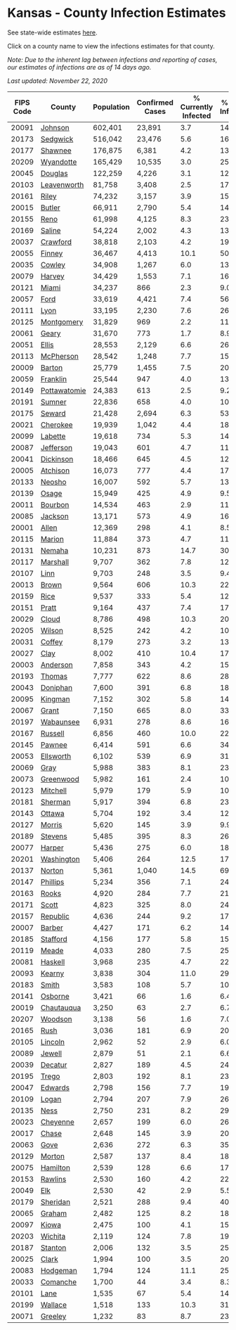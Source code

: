 # Kansas - County Infection Estimates

See state-wide estimates [here](/infections/us-ks).

Click on a county name to view the infections estimates for that county.

*Note: Due to the inherent lag between infections and reporting of cases, our estimates of infections are as of 14 days ago.*

*Last updated: November 22, 2020*

|   FIPS Code |                       County |   Population |   Confirmed Cases |   % Currently Infected |   % Total Infected |
|-------------|------------------------------|--------------|-------------------|------------------------|--------------------|
|       20091 |           [Johnson](johnson) |      602,401 |            23,891 |                    3.7 |               14.6 |
|       20173 |         [Sedgwick](sedgwick) |      516,042 |            23,476 |                    5.6 |               16.7 |
|       20177 |           [Shawnee](shawnee) |      176,875 |             6,381 |                    4.2 |               13.3 |
|       20209 |       [Wyandotte](wyandotte) |      165,429 |            10,535 |                    3.0 |               25.1 |
|       20045 |           [Douglas](douglas) |      122,259 |             4,226 |                    3.1 |               12.6 |
|       20103 |   [Leavenworth](leavenworth) |       81,758 |             3,408 |                    2.5 |               17.8 |
|       20161 |               [Riley](riley) |       74,232 |             3,157 |                    3.9 |               15.6 |
|       20015 |             [Butler](butler) |       66,911 |             2,790 |                    5.4 |               14.9 |
|       20155 |                 [Reno](reno) |       61,998 |             4,125 |                    8.3 |               23.8 |
|       20169 |             [Saline](saline) |       54,224 |             2,002 |                    4.3 |               13.0 |
|       20037 |         [Crawford](crawford) |       38,818 |             2,103 |                    4.2 |               19.4 |
|       20055 |             [Finney](finney) |       36,467 |             4,413 |                   10.1 |               50.7 |
|       20035 |             [Cowley](cowley) |       34,908 |             1,267 |                    6.0 |               13.0 |
|       20079 |             [Harvey](harvey) |       34,429 |             1,553 |                    7.1 |               16.4 |
|       20121 |               [Miami](miami) |       34,237 |               866 |                    2.3 |                9.0 |
|       20057 |                 [Ford](ford) |       33,619 |             4,421 |                    7.4 |               56.9 |
|       20111 |                 [Lyon](lyon) |       33,195 |             2,230 |                    7.6 |               26.4 |
|       20125 |     [Montgomery](montgomery) |       31,829 |               969 |                    2.2 |               11.0 |
|       20061 |               [Geary](geary) |       31,670 |               773 |                    1.7 |                8.9 |
|       20051 |               [Ellis](ellis) |       28,553 |             2,129 |                    6.6 |               26.1 |
|       20113 |       [McPherson](mcpherson) |       28,542 |             1,248 |                    7.7 |               15.2 |
|       20009 |             [Barton](barton) |       25,779 |             1,455 |                    7.5 |               20.2 |
|       20059 |         [Franklin](franklin) |       25,544 |               947 |                    4.0 |               13.8 |
|       20149 | [Pottawatomie](pottawatomie) |       24,383 |               613 |                    2.5 |                9.2 |
|       20191 |             [Sumner](sumner) |       22,836 |               658 |                    4.0 |               10.5 |
|       20175 |             [Seward](seward) |       21,428 |             2,694 |                    6.3 |               53.9 |
|       20021 |         [Cherokee](cherokee) |       19,939 |             1,042 |                    4.4 |               18.6 |
|       20099 |           [Labette](labette) |       19,618 |               734 |                    5.3 |               14.0 |
|       20087 |       [Jefferson](jefferson) |       19,043 |               601 |                    4.7 |               11.5 |
|       20041 |       [Dickinson](dickinson) |       18,466 |               645 |                    4.5 |               12.7 |
|       20005 |         [Atchison](atchison) |       16,073 |               777 |                    4.4 |               17.3 |
|       20133 |             [Neosho](neosho) |       16,007 |               592 |                    5.7 |               13.3 |
|       20139 |               [Osage](osage) |       15,949 |               425 |                    4.9 |                9.5 |
|       20011 |           [Bourbon](bourbon) |       14,534 |               463 |                    2.9 |               11.1 |
|       20085 |           [Jackson](jackson) |       13,171 |               573 |                    4.9 |               16.1 |
|       20001 |               [Allen](allen) |       12,369 |               298 |                    4.1 |                8.5 |
|       20115 |             [Marion](marion) |       11,884 |               373 |                    4.7 |               11.5 |
|       20131 |             [Nemaha](nemaha) |       10,231 |               873 |                   14.7 |               30.6 |
|       20117 |         [Marshall](marshall) |        9,707 |               362 |                    7.8 |               12.9 |
|       20107 |                 [Linn](linn) |        9,703 |               248 |                    3.5 |                9.4 |
|       20013 |               [Brown](brown) |        9,564 |               606 |                   10.3 |               22.0 |
|       20159 |                 [Rice](rice) |        9,537 |               333 |                    5.4 |               12.4 |
|       20151 |               [Pratt](pratt) |        9,164 |               437 |                    7.4 |               17.2 |
|       20029 |               [Cloud](cloud) |        8,786 |               498 |                   10.3 |               20.5 |
|       20205 |             [Wilson](wilson) |        8,525 |               242 |                    4.2 |               10.1 |
|       20031 |             [Coffey](coffey) |        8,179 |               273 |                    3.2 |               13.8 |
|       20027 |                 [Clay](clay) |        8,002 |               410 |                   10.4 |               17.8 |
|       20003 |         [Anderson](anderson) |        7,858 |               343 |                    4.2 |               15.6 |
|       20193 |             [Thomas](thomas) |        7,777 |               622 |                    8.6 |               28.1 |
|       20043 |         [Doniphan](doniphan) |        7,600 |               391 |                    6.8 |               18.3 |
|       20095 |           [Kingman](kingman) |        7,152 |               302 |                    5.8 |               14.4 |
|       20067 |               [Grant](grant) |        7,150 |               665 |                    8.0 |               33.5 |
|       20197 |       [Wabaunsee](wabaunsee) |        6,931 |               278 |                    8.6 |               16.0 |
|       20167 |           [Russell](russell) |        6,856 |               460 |                   10.0 |               22.5 |
|       20145 |             [Pawnee](pawnee) |        6,414 |               591 |                    6.6 |               34.6 |
|       20053 |       [Ellsworth](ellsworth) |        6,102 |               539 |                    6.9 |               31.3 |
|       20069 |                 [Gray](gray) |        5,988 |               383 |                    8.1 |               23.2 |
|       20073 |       [Greenwood](greenwood) |        5,982 |               161 |                    2.4 |               10.2 |
|       20123 |         [Mitchell](mitchell) |        5,979 |               179 |                    5.9 |               10.5 |
|       20181 |           [Sherman](sherman) |        5,917 |               394 |                    6.8 |               23.4 |
|       20143 |             [Ottawa](ottawa) |        5,704 |               192 |                    3.4 |               12.1 |
|       20127 |             [Morris](morris) |        5,620 |               145 |                    3.9 |                9.9 |
|       20189 |           [Stevens](stevens) |        5,485 |               395 |                    8.3 |               26.7 |
|       20077 |             [Harper](harper) |        5,436 |               275 |                    6.0 |               18.3 |
|       20201 |     [Washington](washington) |        5,406 |               264 |                   12.5 |               17.9 |
|       20137 |             [Norton](norton) |        5,361 |             1,040 |                   14.5 |               69.4 |
|       20147 |         [Phillips](phillips) |        5,234 |               356 |                    7.1 |               24.3 |
|       20163 |               [Rooks](rooks) |        4,920 |               284 |                    7.7 |               21.1 |
|       20171 |               [Scott](scott) |        4,823 |               325 |                    8.0 |               24.0 |
|       20157 |         [Republic](republic) |        4,636 |               244 |                    9.2 |               17.9 |
|       20007 |             [Barber](barber) |        4,427 |               171 |                    6.2 |               14.1 |
|       20185 |         [Stafford](stafford) |        4,156 |               177 |                    5.8 |               15.3 |
|       20119 |               [Meade](meade) |        4,033 |               280 |                    7.5 |               25.0 |
|       20081 |           [Haskell](haskell) |        3,968 |               235 |                    4.7 |               22.6 |
|       20093 |             [Kearny](kearny) |        3,838 |               304 |                   11.0 |               29.6 |
|       20183 |               [Smith](smith) |        3,583 |               108 |                    5.7 |               10.4 |
|       20141 |           [Osborne](osborne) |        3,421 |                66 |                    1.6 |                6.4 |
|       20019 |     [Chautauqua](chautauqua) |        3,250 |                63 |                    2.7 |                6.7 |
|       20207 |           [Woodson](woodson) |        3,138 |                56 |                    1.6 |                7.0 |
|       20165 |                 [Rush](rush) |        3,036 |               181 |                    6.9 |               20.4 |
|       20105 |           [Lincoln](lincoln) |        2,962 |                52 |                    2.9 |                6.0 |
|       20089 |             [Jewell](jewell) |        2,879 |                51 |                    2.1 |                6.6 |
|       20039 |           [Decatur](decatur) |        2,827 |               189 |                    4.5 |               24.4 |
|       20195 |               [Trego](trego) |        2,803 |               192 |                    8.1 |               23.9 |
|       20047 |           [Edwards](edwards) |        2,798 |               156 |                    7.7 |               19.9 |
|       20109 |               [Logan](logan) |        2,794 |               207 |                    7.9 |               26.1 |
|       20135 |                 [Ness](ness) |        2,750 |               231 |                    8.2 |               29.1 |
|       20023 |         [Cheyenne](cheyenne) |        2,657 |               199 |                    6.0 |               26.3 |
|       20017 |               [Chase](chase) |        2,648 |               145 |                    3.9 |               20.5 |
|       20063 |                 [Gove](gove) |        2,636 |               272 |                    6.3 |               35.7 |
|       20129 |             [Morton](morton) |        2,587 |               137 |                    8.4 |               18.2 |
|       20075 |         [Hamilton](hamilton) |        2,539 |               128 |                    6.6 |               17.8 |
|       20153 |           [Rawlins](rawlins) |        2,530 |               160 |                    4.2 |               22.4 |
|       20049 |                   [Elk](elk) |        2,530 |                42 |                    2.9 |                5.5 |
|       20179 |         [Sheridan](sheridan) |        2,521 |               288 |                    9.4 |               40.7 |
|       20065 |             [Graham](graham) |        2,482 |               125 |                    8.2 |               18.3 |
|       20097 |               [Kiowa](kiowa) |        2,475 |               100 |                    4.1 |               15.1 |
|       20203 |           [Wichita](wichita) |        2,119 |               124 |                    7.8 |               19.1 |
|       20187 |           [Stanton](stanton) |        2,006 |               132 |                    3.5 |               25.0 |
|       20025 |               [Clark](clark) |        1,994 |               100 |                    3.5 |               20.2 |
|       20083 |         [Hodgeman](hodgeman) |        1,794 |               124 |                   11.1 |               25.1 |
|       20033 |         [Comanche](comanche) |        1,700 |                44 |                    3.4 |                8.3 |
|       20101 |                 [Lane](lane) |        1,535 |                67 |                    5.4 |               14.5 |
|       20199 |           [Wallace](wallace) |        1,518 |               133 |                   10.3 |               31.7 |
|       20071 |           [Greeley](greeley) |        1,232 |                83 |                    8.7 |               23.4 |